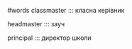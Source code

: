 #words 
classmaster ::: класна керівник
<!--SR:!2023-01-09,36,252!2023-01-06,33,252-->
headmaster ::: зауч
<!--SR:!2023-01-13,39,252!2023-01-09,35,252-->
principal ::: директор школи
<!--SR:!2023-01-16,44,250!2023-01-27,54,270-->